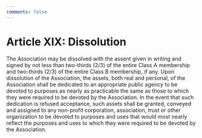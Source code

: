 ```yaml
---
comments: false
---
```


# Article XIX: Dissolution
The Association may be dissolved with the assent given in writing and signed by not less than two-thirds (2/3) of the entire Class A membership and two-thirds (2/3) of the entire Class B membership, if any. Upon dissolution of the Association, the assets, both real and personal, of the Association shall be dedicated to an appropriate public agency to be devoted to purposes as nearly as practicable the same as those to which they were required to be devoted by the Association.  In the event that such dedication is refused acceptance, such assets shall be granted, conveyed and assigned to any non-profit corporation, association, trust or other organization to be devoted to purposes and uses that would most nearly reflect the purposes and uses to which they were required to be devoted by the Association.